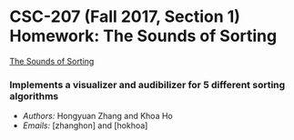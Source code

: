 # CSC-207 (Fall 2017, Section 1) Homework: The Sounds of Sorting

[The Sounds of Sorting](http://www.cs.grinnell.edu/~osera/courses/csc207/17sp/homeworks/the-sounds-of-sorting.html)

### Implements a visualizer and audibilizer for 5 different sorting algorithms

* *Authors:* Hongyuan Zhang and Khoa Ho
* *Emails:* [zhanghon] and [hokhoa]
